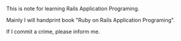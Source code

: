 This is note for learning Rails Application Programing.

Mainly I will handprint book "Ruby on Rails Application Programing".

If I commit a crime, please inform me.